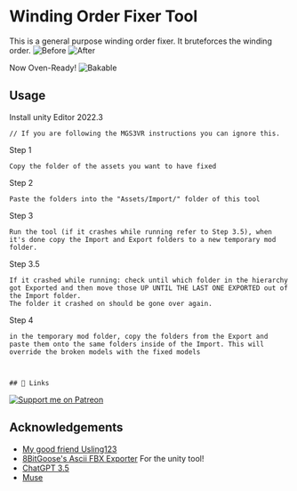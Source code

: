 
# Winding Order Fixer Tool

This is a general purpose winding order fixer. It bruteforces the winding order.
![Before](https://i.imgur.com/xeBx1JI.png)
![After](https://i.imgur.com/DLq8v4W.png)

Now Oven-Ready!
![Bakable](https://i.imgur.com/ff56wbY.png)

## Usage
 
Install unity Editor 2022.3

	// If you are following the MGS3VR instructions you can ignore this.

Step 1 

	Copy the folder of the assets you want to have fixed

Step 2

	Paste the folders into the "Assets/Import/" folder of this tool

Step 3

	Run the tool (if it crashes while running refer to Step 3.5), when it's done copy the Import and Export folders to a new temporary mod folder.

Step 3.5

	If it crashed while running: check until which folder in the hierarchy got Exported and then move those UP UNTIL THE LAST ONE EXPORTED out of the Import folder.
	The folder it crashed on should be gone over again.

Step 4

	in the temporary mod folder, copy the folders from the Export and paste them onto the same folders inside of the Import. This will override the broken models with the fixed models 



    ## 🔗 Links
[![Support me on Patreon](https://img.shields.io/endpoint.svg?url=https%3A%2F%2Fshieldsio-patreon.vercel.app%2Fapi%3Fusername%3DRackneh%26type%3Dpatrons&style=flat)](https://patreon.com/Rackneh)

## Acknowledgements

 - [My good friend Usling123](https://media.tenor.com/mT9nMqyFXToAAAAM/handshake-predator.gif)
 - [8BitGoose's Ascii FBX Exporter](https://muse.unity.com](https://assetstore.unity.com/packages/tools/modeling/ascii-fbx-exporter-for-unity-231226)) For the unity tool!
 - [ChatGPT 3.5](https://OpenAI.com)
 - [Muse](https://muse.unity.com)

